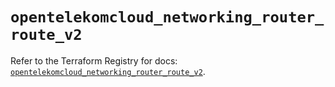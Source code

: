 # `opentelekomcloud_networking_router_route_v2`

Refer to the Terraform Registry for docs: [`opentelekomcloud_networking_router_route_v2`](https://registry.terraform.io/providers/opentelekomcloud/opentelekomcloud/1.36.45/docs/resources/networking_router_route_v2).
